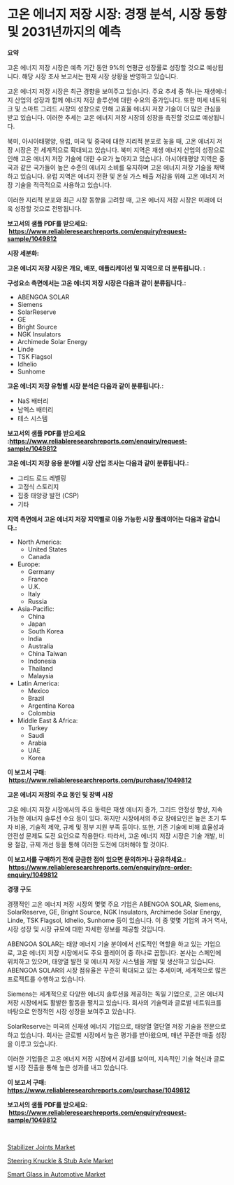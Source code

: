 <p><h1>고온 에너지 저장 시장: 경쟁 분석, 시장 동향 및 2031년까지의 예측</h1></p><p><strong>요약</strong></p>
<p><p>고온 에너지 저장 시장은 예측 기간 동안 9%의 연평균 성장률로 성장할 것으로 예상됩니다. 해당 시장 조사 보고서는 현재 시장 상황을 반영하고 있습니다.</p><p>고온 에너지 저장 시장은 최근 경향을 보여주고 있습니다. 주요 추세 중 하나는 재생에너지 산업의 성장과 함께 에너지 저장 솔루션에 대한 수요의 증가입니다. 또한 미세 네트워크 및 스마트 그리드 시장의 성장으로 인해 고효율 에너지 저장 기술이 더 많은 관심을 받고 있습니다. 이러한 추세는 고온 에너지 저장 시장의 성장을 촉진할 것으로 예상됩니다.</p><p>북미, 아시아태평양, 유럽, 미국 및 중국에 대한 지리적 분포로 놓을 때, 고온 에너지 저장 시장은 전 세계적으로 확대되고 있습니다. 북미 지역은 재생 에너지 산업의 성장으로 인해 고온 에너지 저장 기술에 대한 수요가 높아지고 있습니다. 아시아태평양 지역은 중국과 같은 국가들이 높은 수준의 에너지 소비를 유지하며 고온 에너지 저장 기술을 채택하고 있습니다. 유럽 지역은 에너지 전환 및 온실 가스 배출 저감을 위해 고온 에너지 저장 기술을 적극적으로 사용하고 있습니다.</p><p>이러한 지리적 분포와 최근 시장 동향을 고려할 때, 고온 에너지 저장 시장은 미래에 더욱 성장할 것으로 전망됩니다.</p></p>
<p><strong>보고서의 샘플 PDF를 받으세요: &nbsp;<a href="https://www.reliableresearchreports.com/enquiry/request-sample/1049812">https://www.reliableresearchreports.com/enquiry/request-sample/1049812</a></strong></p>
<p><strong>시장 세분화:</strong></p>
<p><strong> 고온 에너지 저장 시장은 개요, 배포, 애플리케이션 및 지역으로 더 분류됩니다. :</strong></p>
<p><strong>구성요소 측면에서는 고온 에너지 저장 시장은 다음과 같이 분류됩니다.:</strong></p>
<p><ul><li>ABENGOA SOLAR</li><li>Siemens</li><li>SolarReserve</li><li>GE</li><li>Bright Source</li><li>NGK Insulators</li><li>Archimede Solar Energy</li><li>Linde</li><li>TSK Flagsol</li><li>Idhelio</li><li>Sunhome</li></ul></p>
<p><strong> 고온 에너지 저장 유형별 시장 분석은 다음과 같이 분류됩니다.:</strong></p>
<p><ul><li>NaS 배터리</li><li>남엑스 배터리</li><li>테스 시스템</li></ul></p>
<p><strong>보고서의 샘플 PDF를 받으세요 :<a href="https://www.reliableresearchreports.com/enquiry/request-sample/1049812">https://www.reliableresearchreports.com/enquiry/request-sample/1049812</a></strong></p>
<p><strong> 고온 에너지 저장 응용 분야별 시장 산업 조사는 다음과 같이 분류됩니다.:</strong></p>
<p><ul><li>그리드 로드 레벨링</li><li>고정식 스토리지</li><li>집중 태양광 발전 (CSP)</li><li>기타</li></ul></p>
<p><strong>지역 측면에서 고온 에너지 저장 지역별로 이용 가능한 시장 플레이어는 다음과 같습니다.:</strong></p>
<p><ul>
    <li>
        North America:
        <ul>
            <li>United States</li>
            <li>Canada</li>
        </ul>
    </li>
    <li>
        Europe:
        <ul>
            <li>Germany</li>
            <li>France</li>
            <li>U.K.</li>
            <li>Italy</li>
            <li>Russia</li>
        </ul>
    </li>
    <li>
        Asia-Pacific:
        <ul>
            <li>China</li>
            <li>Japan</li>
            <li>South Korea</li>
            <li>India</li>
            <li>Australia</li>
            <li>China Taiwan</li>
            <li>Indonesia</li>
            <li>Thailand</li>
            <li>Malaysia</li>
        </ul>
    </li>
    <li>
        Latin America:
        <ul>
            <li>Mexico</li>
            <li>Brazil</li>
            <li>Argentina Korea</li>
            <li>Colombia</li>
        </ul>
    </li>
    <li>
        Middle East & Africa:
        <ul>
            <li>Turkey</li>
            <li>Saudi</li>
            <li>Arabia</li>
            <li>UAE</li>
            <li>Korea</li>
        </ul>
    </li>
    </ul></p>
<p><strong>이 보고서 구매: &nbsp;<a href="https://www.reliableresearchreports.com/purchase/1049812">https://www.reliableresearchreports.com/purchase/1049812</a></strong></p>
<p><strong>고온 에너지 저장의 주요 동인 및 장벽 시장</strong></p>
<p><p>고온 에너지 저장 시장에서의 주요 동력은 재생 에너지 증가, 그리드 안정성 향상, 지속 가능한 에너지 솔루션 수요 등이 있다. 하지만 시장에서의 주요 장애요인은 높은 초기 투자 비용, 기술적 제약, 규제 및 정부 지원 부족 등이다. 또한, 기존 기술에 비해 효율성과 안전성 문제도 도전 요인으로 작용한다. 따라서, 고온 에너지 저장 시장은 기술 개발, 비용 절감, 규제 개선 등을 통해 이러한 도전에 대처해야 할 것이다.</p></p>
<p><strong>이 보고서를 구매하기 전에 궁금한 점이 있으면 문의하거나 공유하세요.: &nbsp;<a href="https://www.reliableresearchreports.com/enquiry/pre-order-enquiry/1049812">https://www.reliableresearchreports.com/enquiry/pre-order-enquiry/1049812</a></strong></p>
<p><strong>경쟁 구도</strong></p>
<p><p>경쟁적인 고온 에너지 저장 시장의 몇몇 주요 기업은 ABENGOA SOLAR, Siemens, SolarReserve, GE, Bright Source, NGK Insulators, Archimede Solar Energy, Linde, TSK Flagsol, Idhelio, Sunhome 등이 있습니다. 이 중 몇몇 기업의 과거 역사, 시장 성장 및 시장 규모에 대한 자세한 정보를 제공할 것입니다.</p><p>ABENGOA SOLAR는 태양 에너지 기술 분야에서 선도적인 역할을 하고 있는 기업으로, 고온 에너지 저장 시장에서도 주요 플레이어 중 하나로 꼽힙니다. 본사는 스페인에 위치하고 있으며, 태양열 발전 및 에너지 저장 시스템을 개발 및 생산하고 있습니다. ABENGOA SOLAR의 시장 점유율은 꾸준히 확대되고 있는 추세이며, 세계적으로 많은 프로젝트를 수행하고 있습니다.</p><p>Siemens는 세계적으로 다양한 에너지 솔루션을 제공하는 독일 기업으로, 고온 에너지 저장 시장에서도 활발한 활동을 펼치고 있습니다. 회사의 기술력과 글로벌 네트워크를 바탕으로 안정적인 시장 성장을 보여주고 있습니다.</p><p>SolarReserve는 미국의 신재생 에너지 기업으로, 태양열 열단열 저장 기술을 전문으로 하고 있습니다. 회사는 글로벌 시장에서 높은 평가를 받아왔으며, 매년 꾸준한 매출 성장을 이루고 있습니다.</p><p>이러한 기업들은 고온 에너지 저장 시장에서 강세를 보이며, 지속적인 기술 혁신과 글로벌 시장 진출을 통해 높은 성과를 내고 있습니다.</p></p>
<p><strong>이 보고서 구매: &nbsp; <a href="https://www.reliableresearchreports.com/purchase/1049812">https://www.reliableresearchreports.com/purchase/1049812</a></strong></p>
<p><strong>보고서의 샘플 PDF를 받으세요: &nbsp;<a href="https://www.reliableresearchreports.com/enquiry/request-sample/1049812">https://www.reliableresearchreports.com/enquiry/request-sample/1049812</a></strong><strong></strong></p>
<p>&nbsp;</p>
<p><p><a href="https://github.com/bobicer/Market-Research-Report-List-2/blob/main/stabilizer-joints-market.md">Stabilizer Joints Market</a></p><p><a href="https://github.com/timeliteaut/Market-Research-Report-List-1/blob/main/steering-knuckle-stub-axle-market.md">Steering Knuckle & Stub Axle Market</a></p><p><a href="https://github.com/globismark/Market-Research-Report-List-2/blob/main/smart-glass-in-automotive-market.md">Smart Glass in Automotive Market</a></p></p>